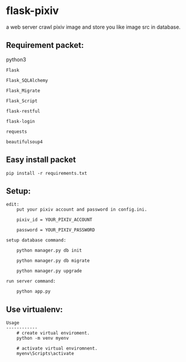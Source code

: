 # flask-pixiv
a web server crawl pixiv image and store you like image src in database.

Requirement packet:
------------

python3

    Flask
    
    Flask_SQLAlchemy
    
    Flask_Migrate
    
    Flask_Script
    
    flask-restful
    
    flask-login
    
    requests
    
    beautifulsoup4
    
Easy install packet
------------

    pip install -r requirements.txt
    
Setup:
------------
    edit:
        put your pixiv account and password in config.ini.
        
        pixiv_id = YOUR_PIXIV_ACCOUNT
        
        password = YOUR_PIXIV_PASSWORD

    setup database command:
        
        python manager.py db init
        
        python manager.py db migrate
        
        python manager.py upgrade
        
    run server command:
    
        python app.py
        
Use virtualenv:
------------
    Usage
    ------------
        # create virtual enviroment.
        python -m venv myenv
        
        # activate virtual enviromnent.
        myenv\Scripts\activate
